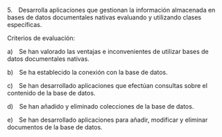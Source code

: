 5. Desarrolla aplicaciones que gestionan la información almacenada en bases de datos documentales nativas evaluando y utilizando clases específicas.

Criterios de evaluación:

a) Se han valorado las ventajas e inconvenientes de utilizar bases de datos documentales nativas.

b) Se ha establecido la conexión con la base de datos.

c) Se han desarrollado aplicaciones que efectúan consultas sobre el contenido de la base de datos.

d) Se han añadido y eliminado colecciones de la base de datos.

e) Se han desarrollado aplicaciones para añadir, modificar y eliminar documentos de la base de datos.
